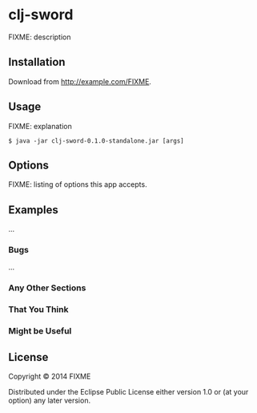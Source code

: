 # clj-sword

FIXME: description

## Installation

Download from http://example.com/FIXME.

## Usage

FIXME: explanation

    $ java -jar clj-sword-0.1.0-standalone.jar [args]

## Options

FIXME: listing of options this app accepts.

## Examples

...

### Bugs

...

### Any Other Sections
### That You Think
### Might be Useful

## License

Copyright © 2014 FIXME

Distributed under the Eclipse Public License either version 1.0 or (at
your option) any later version.
